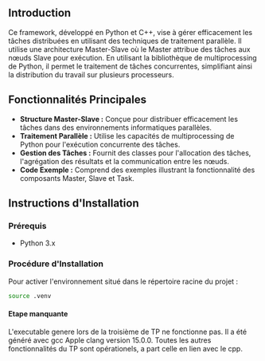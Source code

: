## Introduction

Ce framework, développé en Python et C++, vise à gérer efficacement les tâches distribuées en utilisant des techniques de traitement parallèle. Il utilise une architecture Master-Slave où le Master attribue des tâches aux nœuds Slave pour exécution. En utilisant la bibliothèque de multiprocessing de Python, il permet le traitement de tâches concurrentes, simplifiant ainsi la distribution du travail sur plusieurs processeurs.

## Fonctionnalités Principales

- **Structure Master-Slave :** Conçue pour distribuer efficacement les tâches dans des environnements informatiques parallèles.
- **Traitement Parallèle :** Utilise les capacités de multiprocessing de Python pour l'exécution concurrente des tâches.
- **Gestion des Tâches :** Fournit des classes pour l'allocation des tâches, l'agrégation des résultats et la communication entre les nœuds.
- **Code Exemple :** Comprend des exemples illustrant la fonctionnalité des composants Master, Slave et Task.

## Instructions d'Installation

### Prérequis

- Python 3.x

### Procédure d'Installation

Pour activer l'environnement situé dans le répertoire racine du projet :

```bash
source .venv
```

#### Etape manquante
L'executable genere lors de la troisième de TP ne fonctionne pas. Il a été généré avec gcc Apple clang version 15.0.0.
Toutes les autres fonctionnalités du TP sont opérationels, a part celle en lien avec le cpp.
